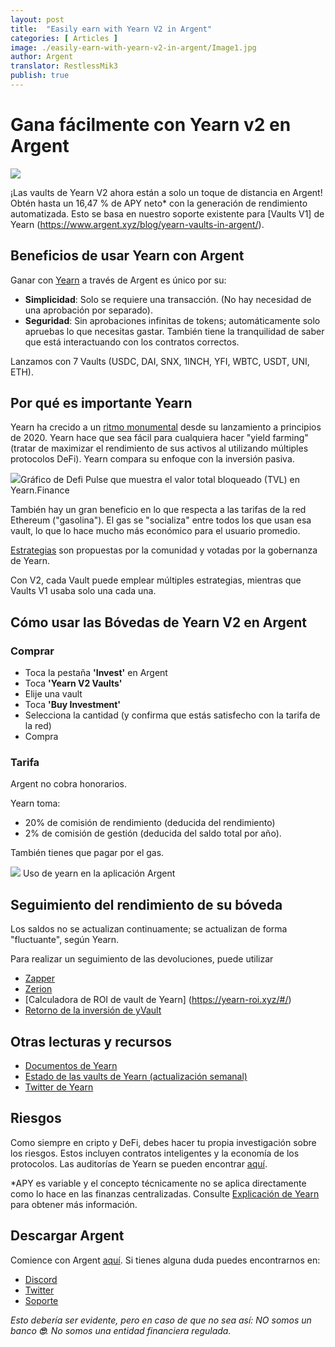 ```yaml
---
layout: post
title:  "Easily earn with Yearn V2 in Argent"
categories: [ Articles ]
image: ./easily-earn-with-yearn-v2-in-argent/Image1.jpg
author: Argent
translator: RestlessMik3
publish: true
---
```


# Gana fácilmente con Yearn v2 en Argent

![](Imagen1.jpg)

¡Las vaults de Yearn V2 ahora están a solo un toque de distancia en Argent! Obtén hasta un 16,47 % de APY neto\* con la generación de rendimiento automatizada. Esto se basa en nuestro soporte existente para [Vaults V1] de Yearn (https://www.argent.xyz/blog/yearn-vaults-in-argent/).

## **Beneficios de usar Yearn con Argent**

Ganar con [Yearn](https://yearn.finance/vaults) a través de Argent es único por su:

- **Simplicidad**: Solo se requiere una transacción. (No hay necesidad de una aprobación por separado).
- **Seguridad**: Sin aprobaciones infinitas de tokens; automáticamente solo apruebas lo que necesitas gastar. También tiene la tranquilidad de saber que está interactuando con los contratos correctos.

Lanzamos con 7 Vaults (USDC, DAI, SNX, 1INCH, YFI, WBTC, USDT, UNI, ETH).

## **Por qué es importante Yearn**

Yearn ha crecido a un [ritmo monumental](https://defipulse.com/yearn.finance) desde su lanzamiento a principios de 2020. Yearn hace que sea fácil para cualquiera hacer "yield farming" (tratar de maximizar el rendimiento de sus activos al utilizando múltiples protocolos DeFi). Yearn compara su enfoque con la inversión pasiva.

![](Imagen2.jpg)Gráfico de Defi Pulse que muestra el valor total bloqueado (TVL) en Yearn.Finance

También hay un gran beneficio en lo que respecta a las tarifas de la red Ethereum ("gasolina"). El gas se "socializa" entre todos los que usan esa vault, lo que lo hace mucho más económico para el usuario promedio.

[Estrategias](https://medium.com/yearn-state-of-the-vaults/the-vaults-at-yearn-9237905ffed3) son propuestas por la comunidad y votadas por la gobernanza de Yearn.

Con V2, cada Vault puede emplear múltiples estrategias, mientras que Vaults V1 usaba solo una cada una.

## **Cómo usar las Bóvedas de Yearn V2 en Argent**

### **Comprar**

- Toca la pestaña **'Invest'** en Argent
- Toca **'Yearn V2 Vaults'**
- Elije una vault
- Toca **'Buy Investment'**
- Selecciona la cantidad (y confirma que estás satisfecho con la tarifa de la red)
- Compra

### **Tarifa**

Argent no cobra honorarios.

Yearn toma:

- 20% de comisión de rendimiento (deducida del rendimiento)
- 2% de comisión de gestión (deducida del saldo total por año).

También tienes que pagar por el gas.

![](Imagen3.jpg)
Uso de yearn en la aplicación Argent

## **Seguimiento del rendimiento de su bóveda**

Los saldos no se actualizan continuamente; se actualizan de forma "fluctuante", según Yearn.

Para realizar un seguimiento de las devoluciones, puede utilizar

- [Zapper](https://zapper.fi/)
- [Zerion](https://app.zerion.io/)
- [Calculadora de ROI de vault de Yearn] (https://yearn-roi.xyz/#/)
- [Retorno de la inversión de yVault](https://yvault-roi.netlify.app/)

## **Otras lecturas y recursos**

- [Documentos de Yearn](https://docs.yearn.finance/)
- [Estado de las vaults de Yearn (actualización semanal)](https://medium.com/yearn-state-of-the-vaults/the-vaults-at-yearn-9237905ffed3)
- [Twitter de Yearn](https://twitter.com/iearnfinance)

## **Riesgos**

Como siempre en cripto y DeFi, debes hacer tu propia investigación sobre los riesgos. Estos incluyen contratos inteligentes y la economía de los protocolos. Las auditorías de Yearn se pueden encontrar [aquí](https://docs.yearn.finance/resources/audits).

\*APY es variable y el concepto técnicamente no se aplica directamente como lo hace en las finanzas centralizadas. Consulte [Explicación de Yearn](https://docs.yearn.finance/resources/guides/how-to-understand-yvault-roi#roi-calculation) para obtener más información.

## **Descargar Argent**

Comience con Argent [aquí](https://argent.link/yearn-v2-post). Si tienes alguna duda puedes encontrarnos en:

- [Discord](https://discord.com/invite/GWSyrHg)
- [Twitter](https://twitter.com/argentHQ)
- [Soporte](https://support.argent.xyz/hc/en-us)

_Esto debería ser evidente, pero en caso de que no sea así: NO somos un banco _**🙄**_. No somos una entidad financiera regulada._
